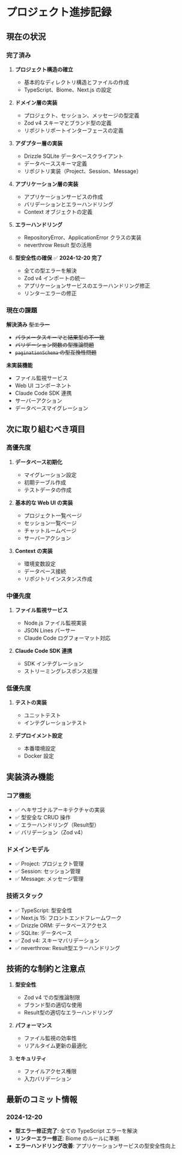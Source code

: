 # プロジェクト進捗記録

## 現在の状況

### 完了済み

1. **プロジェクト構造の確立**
   - 基本的なディレクトリ構造とファイルの作成
   - TypeScript、Biome、Next.js の設定

2. **ドメイン層の実装**
   - プロジェクト、セッション、メッセージの型定義
   - Zod v4 スキーマとブランド型の定義
   - リポジトリポートインターフェースの定義

3. **アダプター層の実装**
   - Drizzle SQLite データベースクライアント
   - データベーススキーマ定義
   - リポジトリ実装（Project、Session、Message）

4. **アプリケーション層の実装**
   - アプリケーションサービスの作成
   - バリデーションとエラーハンドリング
   - Context オブジェクトの定義

5. **エラーハンドリング**
   - RepositoryError、ApplicationError クラスの実装
   - neverthrow Result 型の活用

6. **型安全性の確保** ✅ **2024-12-20 完了**
   - 全ての型エラーを解決
   - Zod v4 インポートの統一
   - アプリケーションサービスのエラーハンドリング修正
   - リンターエラーの修正

### 現在の課題

**解決済み** ~~型エラー~~
   - ~~パラメータスキーマと結果型の不一致~~
   - ~~バリデーション関数の型推論問題~~
   - ~~`paginationSchema` の型互換性問題~~

**未実装機能**
   - ファイル監視サービス
   - Web UI コンポーネント
   - Claude Code SDK 連携
   - サーバーアクション
   - データベースマイグレーション

## 次に取り組むべき項目

### 高優先度

1. **データベース初期化**
   - マイグレーション設定
   - 初期テーブル作成
   - テストデータの作成

2. **基本的な Web UI の実装**
   - プロジェクト一覧ページ
   - セッション一覧ページ
   - チャットルームページ
   - サーバーアクション

3. **Context の実装**
   - 環境変数設定
   - データベース接続
   - リポジトリインスタンス作成

### 中優先度

1. **ファイル監視サービス**
   - Node.js ファイル監視実装
   - JSON Lines パーサー
   - Claude Code ログフォーマット対応

2. **Claude Code SDK 連携**
   - SDK インテグレーション
   - ストリーミングレスポンス処理

### 低優先度

1. **テストの実装**
   - ユニットテスト
   - インテグレーションテスト

2. **デプロイメント設定**
   - 本番環境設定
   - Docker 設定

## 実装済み機能

### コア機能
- ✅ ヘキサゴナルアーキテクチャの実装
- ✅ 型安全な CRUD 操作
- ✅ エラーハンドリング（Result型）
- ✅ バリデーション（Zod v4）

### ドメインモデル
- ✅ Project: プロジェクト管理
- ✅ Session: セッション管理  
- ✅ Message: メッセージ管理

### 技術スタック
- ✅ TypeScript: 型安全性
- ✅ Next.js 15: フロントエンドフレームワーク
- ✅ Drizzle ORM: データベースアクセス
- ✅ SQLite: データベース
- ✅ Zod v4: スキーマバリデーション
- ✅ neverthrow: Result型エラーハンドリング

## 技術的な制約と注意点

1. **型安全性**
   - Zod v4 での型推論制限
   - ブランド型の適切な使用
   - Result型の適切なエラーハンドリング

2. **パフォーマンス**
   - ファイル監視の効率性
   - リアルタイム更新の最適化

3. **セキュリティ**
   - ファイルアクセス権限
   - 入力バリデーション

## 最新のコミット情報

### 2024-12-20
- **型エラー修正完了**: 全ての TypeScript エラーを解決
- **リンターエラー修正**: Biome のルールに準拠
- **エラーハンドリング改善**: アプリケーションサービスの型安全性向上